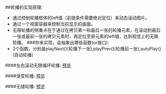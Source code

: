 ##轮播的实现原理:
- 通过控制轮播框体的left值（前提条件需要绝对定位）来动态滚动图片。
- 通过一个视窗容器来控制当前显示的画面。
- 无限轮播的侧重点在于通过在拷贝第一和最后一张的轮播元素，在滚动到最后一张或最前一张的拷贝元素时，再定位至原元素的left值，达到视觉上的无限轮播。
###你来实现，会抽象出哪些函数(or接口):
- 3个函数，分别是playNext()(轮播下一张),playPrev()(轮播前一张),autoPlay()(自动轮播)

####左右滚动无限循环轮播: [预览](https://github.com/osborne1126/Carousel/carousel.html)

####渐变轮播: [预览](https://github.com/osborne1126/Carousel/fade_carousel.html)

####无缝轮播: [预览](https://github.com/osborne1126/Carousel/index.html)
